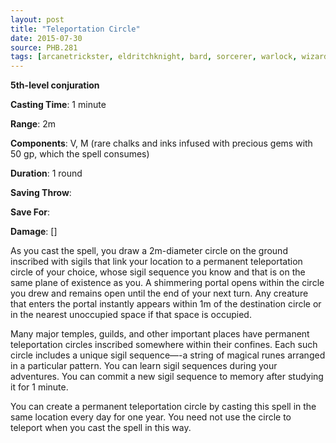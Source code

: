 ```yaml
---
layout: post
title: "Teleportation Circle"
date: 2015-07-30
source: PHB.281
tags: [arcanetrickster, eldritchknight, bard, sorcerer, warlock, wizard, level5, conjuration]
---
```


**5th-level conjuration**

**Casting Time**: 1 minute

**Range**: 2m

**Components**: V, M (rare chalks and inks infused with precious gems with 50 gp, which the spell consumes)

**Duration**: 1 round

**Saving Throw**:

**Save For**:

**Damage**: []

As you cast the spell, you draw a 2m-diameter circle on the ground inscribed with sigils that link your location to a permanent teleportation circle of your choice, whose sigil sequence you know and that is on the same plane of existence as you. A shimmering portal opens within the circle you drew and remains open until the end of your next turn. Any creature that enters the portal instantly appears within 1m of the destination circle or in the nearest unoccupied space if that space is occupied.

Many major temples, guilds, and other important places have permanent teleportation circles inscribed somewhere within their confines. Each such circle includes a unique sigil sequence—-a string of magical runes arranged in a particular pattern. You can learn sigil sequences during your adventures. You can commit a new sigil sequence to memory after studying it for 1 minute.

You can create a permanent teleportation circle by casting this spell in the same location every day for one year. You need not use the circle to teleport when you cast the spell in this way.
